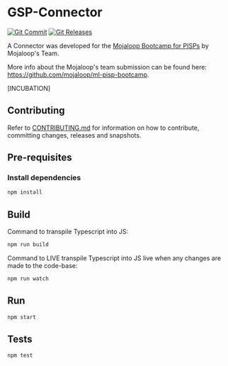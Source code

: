 # GSP-Connector

<!-- ACTION: REPLACE gsp-connector placeholders in this document -->
[![Git Commit](https://img.shields.io/github/last-commit/mojaloop/gsp-connector.svg?style=flat)](https://github.com/mojaloop/gsp-connector/commits/master)
[![Git Releases](https://img.shields.io/github/release/mojaloop/gsp-connector.svg?style=flat)](https://github.com/mojaloop/gsp-connector/releases)
<!--
[![Npm Version](https://img.shields.io/npm/v/@mojaloop/gsp-connector.svg?style=flat)](https://www.npmjs.com/package/@mojaloop/gsp-connector)
[![NPM Vulnerabilities](https://img.shields.io/snyk/vulnerabilities/npm/@mojaloop/gsp-connector.svg?style=flat)](https://www.npmjs.com/package/@mojaloop/gsp-connector)
[![CircleCI](https://circleci.com/gh/mojaloop/gsp-connector.svg?style=svg)](https://circleci.com/gh/mojaloop/gsp-connector)
-->

A Connector was developed for the [Mojaloop Bootcamp for PISPs](https://mojaloop.io/events/mojaloop-bootcamp-for-pisps/) by Mojaloop's Team.

More info about the Mojaloop's team submission can be found here: https://github.com/mojaloop/ml-pisp-bootcamp.

[INCUBATION]

## Contributing

Refer to [CONTRIBUTING.md](./CONTRIBUTING.md) for information on how to contribute, committing changes, releases and snapshots.

## Pre-requisites

### Install dependencies

```bash
npm install
```

## Build

Command to transpile Typescript into JS:

```bash
npm run build
```

Command to LIVE transpile Typescript into JS live when any changes are made to the code-base:

```bash
npm run watch
```

## Run

```bash
npm start
```

## Tests

```bash
npm test
```
